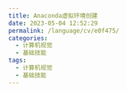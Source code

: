 ```yaml
---
title: Anaconda虚拟环境创建
date: 2023-05-04 12:52:29
permalink: /language/cv/e0f475/
categories:
  - 计算机视觉
  - 基础技能
tags:
  - 计算机视觉
  - 基础技能
---
```

